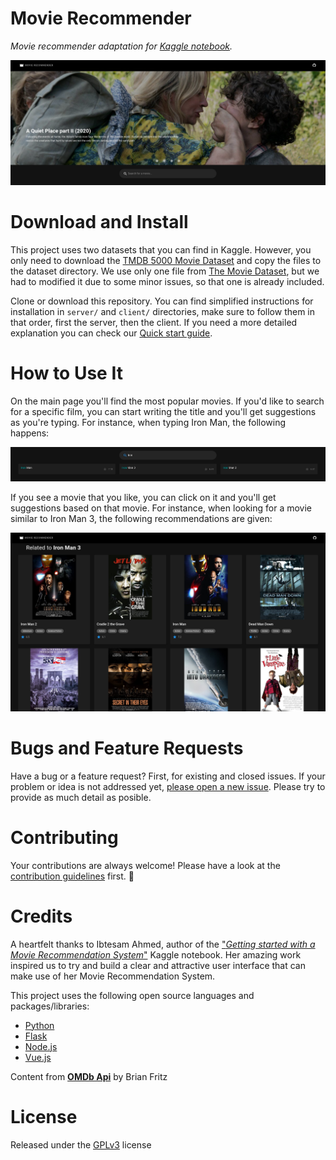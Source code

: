 # Movie Recommender

_Movie recommender adaptation for [Kaggle notebook](#credits)._


![Website slider](./screenshots/website-01.png)


# Download and Install

This project uses two datasets that you can find in Kaggle. However, you only need to download the [TMDB 5000 Movie Dataset](https://www.kaggle.com/tmdb/tmdb-movie-metadata) and copy the files to the dataset directory. We use only one file from [The Movie Dataset](https://www.kaggle.com/rounakbanik/the-movies-dataset), but we had to modified it due to some minor issues, so that one is already included.

Clone or download this repository. You can find simplified instructions for installation in `server/` and `client/` directories, make sure to follow them in that order, first the server, then the client. If you need a more detailed explanation you can check our [Quick start guide](https://github.com/gammanc/movierecommender/wiki/Quick-start).

# How to Use It 


On the main page you'll find the most popular movies. If you'd like to search for a specific film, you can start writing the title and you'll get suggestions as you're typing. For instance, when typing Iron Man, the following happens:

![Website search bar suggestions](./screenshots/website-03-suggestions.png)

If you see a movie that you like, you can click on it and you'll get suggestions based on that movie. For instance, when looking for a movie similar to Iron Man 3, the following recommendations are given:

![Website movie recommendations](./screenshots/website-04-related.png)   

# Bugs and Feature Requests

Have a bug or a feature request? First, for existing and closed issues. If your problem or idea is not addressed yet, [please open a new issue](https://github.com/gammanc/movierecommender/issues). Please try to provide as much detail as posible.

# Contributing

Your contributions are always welcome! Please have a look at the [contribution guidelines](./CONTRIBUTING.md) first. :tada:

# Credits

A heartfelt thanks to Ibtesam Ahmed, author of the ["_Getting started with a Movie Recommendation System_"](https://www.kaggle.com/ibtesama/getting-started-with-a-movie-recommendation-system) Kaggle notebook. Her amazing work inspired us to try and build a clear and attractive user interface that can make use of her Movie Recommendation System.

This project uses the following open source languages and packages/libraries:

- [Python](https://www.python.org/)
- [Flask](https://flask.palletsprojects.com/)
- [Node.js](https://nodejs.org/es/)
- [Vue.js](https://vuejs.org/)

Content from [**OMDb Api**](http://www.omdbapi.com/) by Brian Fritz

# License

Released under the [GPLv3](./LICENSE) license
